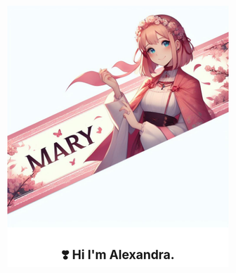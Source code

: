 
<div style='background-color:white'>
  <img src="https://github.com/Mary064/Mary064/blob/main/OIG1.jpg">  
<div/>
<h1 align="center">❣️ Hi  I'm Alexandra.</h1>
